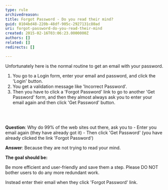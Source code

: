 ```yaml
---
type: rule
archivedreason: 
title: Forgot Password - Do you read their mind?
guid: 0104bd48-220b-48df-905c-2927131c80ad
uri: forgot-password-do-you-read-their-mind
created: 2015-02-16T03:06:23.0000000Z
authors: []
related: []
redirects: []

---
```



<p>
                    Unfortunately here is the normal routine to get an email 
     with your password.
                </p><ol><li>You go to a Login form, enter your email and password, 
     and click the 'Login' button.</li><li>You get a validation message like 'Incorrect Password'.</li><li>Then you have to click a 'Forgot Password' link to go to 
     another 'Get Password' form, and then they almost always ask 
     you to enter your email again and then click 'Get Password' 
     button.</li></ol>
<br><excerpt class='endintro'></excerpt><br>
<div>
   <p class="ssw15-rteElement-CodeArea"><strong>Question</strong>&#58; Why do 99% of the web sites out there, ask you to - Enter you email again (they have already got it) - Then click 'Get Password' (you have already clicked the link 'Forgot Password') </p><p class="ssw15-rteElement-CodeArea"><strong>Answer</strong>&#58; Because they are not trying to read your mind. </p></div>
<strong>The goal should be&#58;</strong> 
<p> Be more efficient and user-friendly and save them a step. Please DO NOT bother users to do any more redundant work. </p><p> Instead enter their email when they click 'Forgot Password' link. </p>


